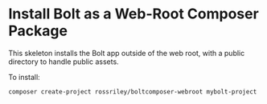 Install Bolt as a Web-Root Composer Package
=============

This skeleton installs the Bolt app outside of the web root, with a public directory to handle
public assets.

To install:

`composer create-project rossriley/boltcomposer-webroot mybolt-project`